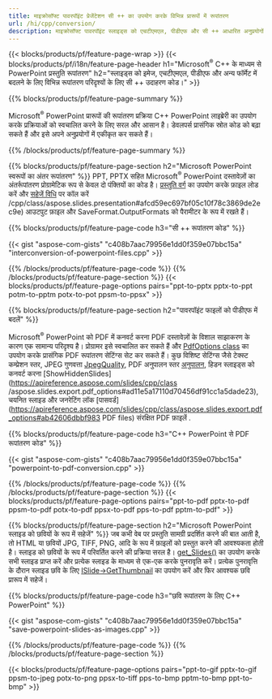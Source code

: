 ```yaml
---
title: माइक्रोसॉफ्ट पावरपॉइंट प्रेजेंटेशन सी ++ का उपयोग करके विभिन्न प्रारूपों में रूपांतरण
url: /hi/cpp/conversion/
description: माइक्रोसॉफ्ट पावरपॉइंट स्लाइड्स को एचटीएमएल, पीडीएफ और सी ++ आधारित अनुप्रयोगों के भीतर छवि प्रारूपों सहित कई फाइलों में कनवर्ट करें।
---
```


{{< blocks/products/pf/feature-page-wrap >}}
{{< blocks/products/pf/i18n/feature-page-header h1="Microsoft<sup>®</sup> C++ के माध्यम से PowerPoint प्रस्तुति रूपांतरण" h2="स्लाइड्स को इमेज, एचटीएमएल, पीडीएफ और अन्य फॉर्मेट में बदलने के लिए विभिन्न रूपांतरण परिदृश्यों के लिए सी ++ उदाहरण कोड।" >}}

{{% blocks/products/pf/feature-page-summary %}}

Microsoft<sup>®</sup> PowerPoint प्रारूपों की रूपांतरण प्रक्रिया C++ PowerPoint लाइब्रेरी का उपयोग करके प्रक्रियाओं को स्वचालित करने के लिए सरल और आसान है। डेवलपर्स प्रासंगिक स्रोत कोड को बढ़ा सकते हैं और इसे अपने अनुप्रयोगों में एकीकृत कर सकते हैं। 

{{% /blocks/products/pf/feature-page-summary  %}}

{{% blocks/products/pf/feature-page-section  h2="Microsoft PowerPoint स्वरूपों का अंतर रूपांतरण" %}}
PPT, PPTX सहित Microsoft<sup>®</sup> PowerPoint दस्तावेज़ों का अंतर्रूपांतरण प्रोग्रामेटिक रूप से केवल दो पंक्तियों का कोड है। [प्रस्तुति वर्ग](https://apireference.aspose.com/slides/cpp/class/aspose.slides.presentation) का उपयोग करके फ़ाइल लोड करें और [सहेजें विधि](https://apireference.aspose.com/slides) पर कॉल करें /cpp/class/aspose.slides.presentation#afcd59ec697bf05c10f78c3869de2ec9e) आउटपुट फ़ाइल और SaveFormat.OutputFormats को पैरामीटर के रूप में रखते हैं।

{{% blocks/products/pf/feature-page-code h3="सी ++ रूपांतरण कोड" %}}

{{< gist "aspose-com-gists" "c408b7aac79956e1dd0f359e07bbc15a" "interconversion-of-powerpoint-files.cpp" >}}


{{% /blocks/products/pf/feature-page-code  %}}
{{% /blocks/products/pf/feature-page-section %}}
{{< blocks/products/pf/feature-page-options pairs="ppt-to-pptx pptx-to-ppt potm-to-pptm potx-to-pot ppsm-to-ppsx" >}}


{{% blocks/products/pf/feature-page-section  h2="पावरपॉइंट फाइलों को पीडीएफ में बदलें" %}}

Microsoft<sup>®</sup> PowerPoint को PDF में कनवर्ट करना PDF दस्तावेज़ों के विशाल साझाकरण के कारण एक सामान्य परिदृश्य है। प्रोग्रामर इसे स्वचालित कर सकते हैं और [PdfOptions class](https://apireference.aspose.com/slides/cpp/class/aspose.slides.export.pdf_options) का उपयोग करके प्रासंगिक PDF रूपांतरण सेटिंग्स सेट कर सकते हैं। कुछ विशिष्ट सेटिंग्स जैसे टेक्स्ट कम्प्रेशन स्तर, JPEG गुणवत्ता [JpegQuality](https://apireference.aspose.com/slides/cpp/class/aspose.slides.export.pdf_options#a6bbf3bd303430757aa85ac9e3d184861), PDF अनुपालन स्तर [अनुपालन](https://apireference.aspose.com/slides/cpp/class/aspose.slides.export.pdf_options#aa9dfc92dd22455248ac171c24876cb8f), हिडन स्लाइड्स को कनवर्ट करना [ShowHiddenSlides](https://apireference.aspose.com/slides/cpp/class /aspose.slides.export.pdf_options#ad11e5a17110d70456df91cc1a5dade23), चयनित स्लाइड और जनरेटिंग लॉक [पासवर्ड](https://apireference.aspose.com/slides/cpp/class/aspose.slides.export.pdf_options#ab42606dbbf983 PDF files) संरक्षित PDF फ़ाइलें .

{{% blocks/products/pf/feature-page-code h3="C++ PowerPoint से PDF रूपांतरण कोड" %}}

{{< gist "aspose-com-gists" "c408b7aac79956e1dd0f359e07bbc15a" "powerpoint-to-pdf-conversion.cpp" >}}

{{% /blocks/products/pf/feature-page-code  %}}
{{% /blocks/products/pf/feature-page-section %}}
{{< blocks/products/pf/feature-page-options pairs="ppt-to-pdf pptx-to-pdf ppsm-to-pdf potx-to-pdf ppsx-to-pdf pps-to-pdf pptm-to-pdf" >}}


{{% blocks/products/pf/feature-page-section  h2="Microsoft PowerPoint स्लाइड को छवियों के रूप में सहेजें" %}}
जब कभी वेब पर प्रस्तुति सामग्री प्रदर्शित करने की बात आती है, तो HTML या छवियों JPG, TIFF, PNG, आदि के रूप में फ़ाइलों को प्रस्तुत करने की आवश्यकता होती है। स्लाइड को छवियों के रूप में परिवर्तित करने की प्रक्रिया सरल है। [get_Slides()](https://apireference.aspose.com/slides/cpp/class/aspose.slides.presentation#a9981b38f5a01d9fa5482f05b0a75974c) का उपयोग करके सभी स्लाइड प्राप्त करें और प्रत्येक स्लाइड के माध्यम से एक-एक करके पुनरावृति करें। प्रत्येक पुनरावृत्ति के दौरान स्लाइड छवि के लिए [ISlide->GetThumbnail](https://apireference.aspose.com/slides/cpp/class/aspose.slides.i_slide#a7bd377d403ff886232df21351c1fe783) का उपयोग करें और फिर आवश्यक छवि प्रारूप में सहेजें। 

{{% blocks/products/pf/feature-page-code h3="छवि रूपांतरण के लिए C++ PowerPoint" %}}

{{< gist "aspose-com-gists" "c408b7aac79956e1dd0f359e07bbc15a" "save-powerpoint-slides-as-images.cpp" >}}

{{% /blocks/products/pf/feature-page-code %}}
{{% /blocks/products/pf/feature-page-section %}}

{{< blocks/products/pf/feature-page-options pairs="ppt-to-gif pptx-to-gif ppsm-to-jpeg potx-to-png ppsx-to-tiff pps-to-bmp pptm-to-bmp ppt-to-bmp" >}}